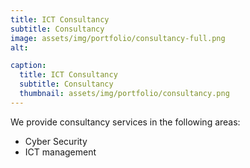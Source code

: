 ```yaml
---
title: ICT Consultancy
subtitle: Consultancy
image: assets/img/portfolio/consultancy-full.png
alt: 

caption:
  title: ICT Consultancy
  subtitle: Consultancy
  thumbnail: assets/img/portfolio/consultancy.png
---
```

We provide consultancy services in the following areas:
- Cyber Security
- ICT management
